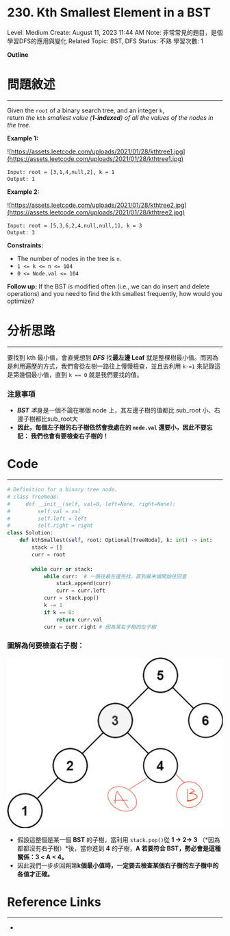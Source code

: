 # 230. Kth Smallest Element in a BST

Level: Medium
Create: August 11, 2023 11:44 AM
Note: 非常常見的題目，是個學習DFS的應用與變化
Related Topic: BST, DFS
Status: 不熟
學習次數: 1

**Outline**

# 問題敘述

---

Given the `root` of a binary search tree, and an integer `k`, return *the* `kth` *smallest value (**1-indexed**) of all the values of the nodes in the tree*.

**Example 1:**

![https://assets.leetcode.com/uploads/2021/01/28/kthtree1.jpg](https://assets.leetcode.com/uploads/2021/01/28/kthtree1.jpg)

```
Input: root = [3,1,4,null,2], k = 1
Output: 1

```

**Example 2:**

![https://assets.leetcode.com/uploads/2021/01/28/kthtree2.jpg](https://assets.leetcode.com/uploads/2021/01/28/kthtree2.jpg)

```
Input: root = [5,3,6,2,4,null,null,1], k = 3
Output: 3

```

**Constraints:**

- The number of nodes in the tree is `n`.
- `1 <= k <= n <= 104`
- `0 <= Node.val <= 104`

**Follow up:** If the BST is modified often (i.e., we can do insert and delete operations) and you need to find the kth smallest frequently, how would you optimize?

# 分析思路

---

要找到 kth 最小值，會直覺想到 ***DFS*** 找**最左邊 Leaf** 就是整棵樹最小值。而因為是利用遍歷的方式，我們會從左樹一路往上慢慢檢查，並且去利用 `k-=1` 來記錄這是第幾個最小值，直到 `k == 0` 就是我們要找的值。

### **注意事項**

- ***BST** 本*身是一個不論在哪個 node 上，其左邊子樹的值都比 sub_root 小、右邊子樹都比sub_root大
- **因此，每個左子樹的右子樹依然會我處在的 `node.val` 還要小，因此不要忘記：
我們也會有要檢查右子樹的！**

# Code

---

```python
# Definition for a binary tree node.
# class TreeNode:
#     def __init__(self, val=0, left=None, right=None):
#         self.val = val
#         self.left = left
#         self.right = right
class Solution:
    def kthSmallest(self, root: Optional[TreeNode], k: int) -> int:
        stack = []
        curr = root

        while curr or stack:
            while curr:  # 一路往最左邊先找，直到最末端開始往回查
                stack.append(curr)
                curr = curr.left
            curr = stack.pop()
            k -= 1
            if k == 0:
                return curr.val
            curr = curr.right # 因為某右子樹的左子樹
```

### **圖解為何要檢查右子樹：**

![image (1).jpeg](230%20Kth%20Smallest%20Element%20in%20a%20BST%2031484b7426294230a14be591a2e0004f/image_(1).jpeg)

- 假設這整個是某一個 **BST** 的子樹，當利用 `stack.pop()`從 **1 → 2→ 3** （*因為都都沒有右子樹）*後，當你進到 **4** 的子樹，**A 若要符合 BST，勢必會是這種關係：3 < A < 4。**
- 因此我們一步步回朔第**k個最小值時，一定要去檢查某個右子樹的左子樹中的各值才正確。**

# Reference Links

---

-